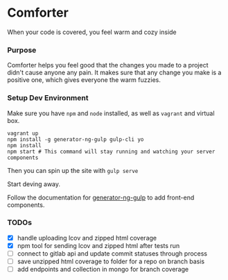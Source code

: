 # Comforter
When your code is covered, you feel warm and cozy inside

### Purpose
Comforter helps you feel good that the changes you made to a project didn't cause anyone any pain.  It makes sure that any change you make is a positive one, which gives everyone the warm fuzzies.

### Setup Dev Environment
Make sure you have `npm` and `node` installed, as well as `vagrant` and virtual box.

```shell
vagrant up
npm install -g generator-ng-gulp gulp-cli yo
npm install
npm start # This command will stay running and watching your server components
```

Then you can spin up the site with `gulp serve`

Start deving away.

Follow the documentation for [generator-ng-gulp](https://github.com/erikdonohoo/generator-ng-gulp) to add front-end components.

### TODOs

* [x] handle uploading lcov and zipped html coverage
* [x] npm tool for sending lcov and zipped html after tests run
* [ ] connect to gitlab api and update commit statuses through process
* [ ] save unzipped html coverage to folder for a repo on branch basis
* [ ] add endpoints and collection in mongo for branch coverage
